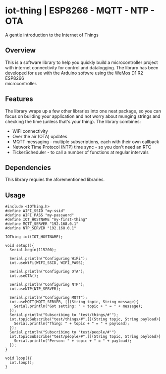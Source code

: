# iot-thing | ESP8266 - MQTT - NTP - OTA
A gentle introduction to the Internet of Things

## Overview
This is a software library to help you quickly build a microcontroller
project with internet connectivity for control and datalogging. The library has
been developed for use with the Arduino softwre using the WeMos D1 R2 ESP8266  
microcontroller.

## Features
The library wraps up a few other libraries into one neat package, so you can
focus on building your application and not worry about munging strings and
checking the time (unless that's your thing). The library combines:
* WiFi connectivity
* Over the air (OTA) updates
* MQTT messaging - multiple subscriptions, each with their own callback
* Network Time Protocol (NTP) time sync - so you don't need an RTC
* TickerScheduler - to call a number of functions at regular intervals

## Dependencies
This library requies the aforementioned libraries.

## Usage

~~~~
#include <IOThing.h>
#define WIFI_SSID "my-ssid"
#define WIFI_PASS "my-password"
#define IOT_HOSTNAME "my-first-thing"
#define MQTT_SERVER "192.168.0.1"
#define NTP_SERVER "192.168.0.1"

IOThing iot(IOT_HOSTNAME);

void setup(){
  Serial.begin(115200);

  Serial.println("Configuring WiFi");
  iot.useWiFi(WIFI_SSID, WIFI_PASS);

  Serial.println("Configuring OTA");
  iot.useOTA();

  Serial.println("Configuring NTP");
  iot.useNTP(NTP_SERVER);

  Serial.println("Configuring MQTT");
  iot.useMQTT(MQTT_SERVER, [](String topic, String message){
    Serial.println("Got setting: " + topic + " = " + message);
  });
  Serial.println("Subscribing to 'test/things/#'");
  iot.topicSubscribe("test/things/#",[](String topic, String payload){
    Serial.println("Thing: " + topic + " = " + payload);
  });
  Serial.println("Subscribing to 'test/people/#'")
  iot.topicSubscribe("test/people/#",[](String topic, String payload){
    Serial.println("Person: " + topic + " = " + payload);
  });
}

void loop(){
  iot.loop();
}

~~~~
